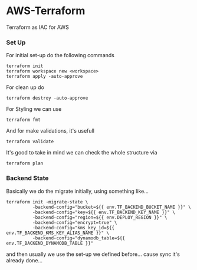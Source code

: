 # AWS-Terraform
Terraform as IAC for AWS

### Set Up

For initial set-up do the following commands 

```hcl
terraform init
terraform workspace new <workspace>
terraform apply -auto-approve
```

For clean up do

```hcl
terraform destroy -auto-approve
```

For Styling we can use

```hcl
terraform fmt
```
And for make validations, it's usefull

```hcl
terraform validate
```

It's good to take in mind we can check the whole structure via

```hcl
terraform plan
```

### Backend State

Basically we do the migrate initially, using something like...

```ssh
terraform init -migrate-state \
          -backend-config="bucket=${{ env.TF_BACKEND_BUCKET_NAME }}" \
          -backend-config="key=${{ env.TF_BACKEND_KEY_NAME }}" \
          -backend-config="region=${{ env.DEPLOY_REGION }}" \
          -backend-config="encrypt=true" \
          -backend-config="kms_key_id=${{ env.TF_BACKEND_KMS_KEY_ALIAS_NAME }}" \
          -backend-config="dynamodb_table=${{ env.TF_BACKEND_DYNAMODB_TABLE }}"
```

and then usually we use the set-up we defined before... cause sync it's already done...

